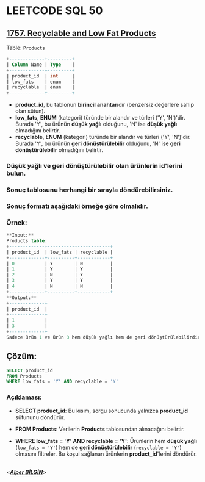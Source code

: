 # LEETCODE SQL 50

## [1757. Recyclable and Low Fat Products](https://leetcode.com/problems/recyclable-and-low-fat-products/)

Table: `Products`

```sql
+-------------+---------+
| Column Name | Type    |
+-------------+---------+
| product_id  | int     |
| low_fats    | enum    |
| recyclable  | enum    |
+-------------+---------+
```

- **product_id**, bu tablonun **birincil anahtarı**dır (benzersiz değerlere sahip olan sütun).
- **low_fats**, **ENUM** (kategori) türünde bir alandır ve türleri ('Y', 'N')'dir. Burada 'Y', bu ürünün **düşük yağlı** olduğunu, 'N' ise **düşük yağlı** olmadığını belirtir.
- **recyclable**, **ENUM** (kategori) türünde bir alandır ve türleri ('Y', 'N')'dir. Burada 'Y', bu ürünün **geri dönüştürülebilir** olduğunu, 'N' ise **geri dönüştürülebilir** olmadığını belirtir.

### Düşük yağlı ve geri dönüştürülebilir olan ürünlerin **id**'lerini bulun.

### Sonuç tablosunu herhangi bir sırayla döndürebilirsiniz.

### Sonuç formatı aşağıdaki örneğe göre olmalıdır.

### Örnek:

```sql
**Input:**
Products table:
+-------------+----------+------------+
| product_id  | low_fats | recyclable |
+-------------+----------+------------+
| 0           | Y        | N          |
| 1           | Y        | Y          |
| 2           | N        | Y          |
| 3           | Y        | Y          |
| 4           | N        | N          |
+-------------+----------+------------+
**Output:**
+-------------+
| product_id  |
+-------------+
| 1           |
| 3           |
+-------------+
Sadece ürün 1 ve ürün 3 hem düşük yağlı hem de geri dönüştürülebilirdir
```

## Çözüm:

```sql
SELECT product_id
FROM Products
WHERE low_fats = 'Y' AND recyclable = 'Y'
```

### Açıklaması:

- **SELECT product_id**: Bu kısım, sorgu sonucunda yalnızca **product_id** sütununu döndürür.

- **FROM Products**: Verilerin **Products** tablosundan alınacağını belirtir.

- **WHERE low_fats = 'Y' AND recyclable = 'Y'**: Ürünlerin hem **düşük yağlı** (`low_fats = 'Y'`) hem de **geri dönüştürülebilir** (`recyclable = 'Y'`) olmasını filtreler. Bu koşul sağlanan ürünlerin **product_id**'lerini döndürür.
  &nbsp;

<**_[Alper BİLGİN](https://github.com/DREAXS)_**>
